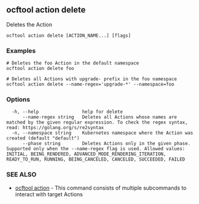 ## ocftool action delete

Deletes the Action

```
ocftool action delete [ACTION_NAME...] [flags]
```

### Examples

```
# Deletes the foo Action in the default namespace
ocftool action delete foo

# Deletes all Actions with upgrade- prefix in the foo namespace
ocftool action delete --name-regex='upgrade-*' --namespace=foo

```

### Options

```
  -h, --help                help for delete
      --name-regex string   Deletes all Actions whose names are matched by the given regular expression. To check the regex syntax, read: https://golang.org/s/re2syntax
  -n, --namespace string    Kubernetes namespace where the Action was created (default "default")
      --phase string        Deletes Actions only in the given phase. Supported only when the --name-regex flag is used. Allowed values: INITIAL, BEING_RENDERED, ADVANCED_MODE_RENDERING_ITERATION, READY_TO_RUN, RUNNING, BEING_CANCELED, CANCELED, SUCCEEDED, FAILED
```

### SEE ALSO

* [ocftool action](ocftool_action.md)	 - This command consists of multiple subcommands to interact with target Actions


